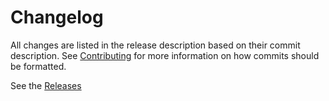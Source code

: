 # Changelog

All changes are listed in the release description based on their commit description. See [Contributing](CONTRIBUTING.md#commits) for more information on how commits should be formatted.

See the [Releases](https://github.com/janfuhrer/podsalsa/releases)
